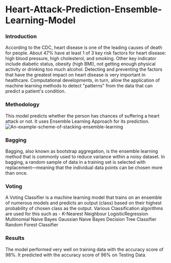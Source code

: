 # Heart-Attack-Prediction-Ensemble-Learning-Model
### Introduction 
According to the CDC, heart disease is one of the leading causes of death for people. About 47% have at least 1 of 3 key risk factors for heart disease: high blood pressure, high cholesterol, and smoking. Other key indicator include diabetic status, obesity (high BMI), not getting enough physical activity or drinking too much alcohol. Detecting and preventing the factors that have the greatest impact on heart disease is very important in healthcare. Computational developments, in turn, allow the application of machine learning methods to detect "patterns" from the data that can predict a patient's condition.

### Methodology 
This model predicts whether the person has chances of suffering a heart attack or not. It uses Ensemble Learning Approach for its prediction.
![An-example-scheme-of-stacking-ensemble-learning](https://user-images.githubusercontent.com/68411214/190869543-331edd73-64ec-4e3c-b60c-65893d7789a6.png)

### Bagging 
Bagging, also known as bootstrap aggregation, is the ensemble learning method that is commonly used to reduce variance within a noisy dataset. In bagging, a random sample of data in a training set is selected with replacement—meaning that the individual data points can be chosen more than once.

### Voting 
A Voting Classifier is a machine learning model that trains on an ensemble of numerous models and predicts an output (class) based on their highest probability of chosen class as the output.
Various Classification algorithms are used for this such as - 
K-Nearest Neighbour
LogisticRegression
Multinomial Naive Bayes
Gaussian Naive Bayes
Decision Tree Classifier
Random Forest Classifier

### Results 
The model performed very well on training data with the accuracy score of 98%.
It predicted with the accuracy score of 96% on Testing Data.

